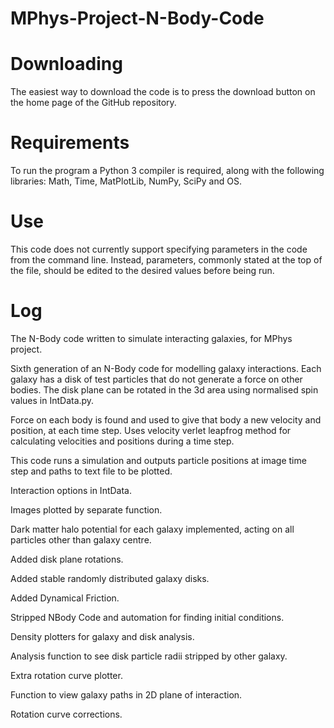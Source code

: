 # MPhys-Project-N-Body-Code

# Downloading

The easiest way to download the code is to press the download button on the home page of the GitHub repository.

# Requirements

To run the program a Python 3 compiler is required, along with the following libraries: Math, Time, MatPlotLib, NumPy, SciPy and OS.

# Use

This code does not currently support specifying parameters in the code from the command line. Instead, parameters, commonly stated at the top of the file, should be edited to the desired values before being run.

# Log

The N-Body code written to simulate interacting galaxies, for MPhys project.

Sixth generation of an N-Body code for modelling galaxy interactions. Each galaxy has a disk of test particles that do not generate a force on other bodies. The disk plane can be rotated in the 3d area using normalised spin values in IntData.py.

Force on each body is found and used to give that body a new velocity and position, at each time step. Uses velocity verlet leapfrog method for calculating velocities and positions during a time step.

This code runs a simulation and outputs particle positions at image time step and paths to text file to be plotted.

Interaction options in IntData.

Images plotted by separate function.

Dark matter halo potential for each galaxy implemented, acting on all particles other than galaxy centre.

Added disk plane rotations.

Added stable randomly distributed galaxy disks.

Added Dynamical Friction.

Stripped NBody Code and automation for finding initial conditions.

Density plotters for galaxy and disk analysis.

Analysis function to see disk particle radii stripped by other galaxy.

Extra rotation curve plotter.

Function to view galaxy paths in 2D plane of interaction.

Rotation curve corrections.
